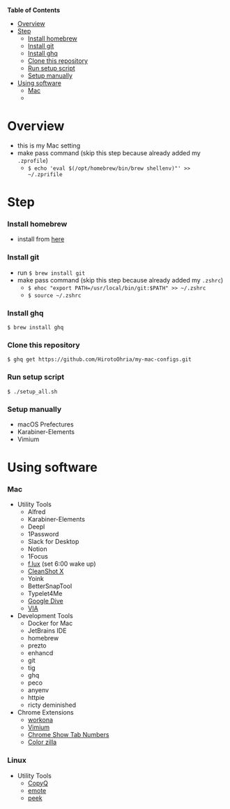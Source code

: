 <!-- START doctoc generated TOC please keep comment here to allow auto update -->
<!-- DON'T EDIT THIS SECTION, INSTEAD RE-RUN doctoc TO UPDATE -->
**Table of Contents**

- [Overview](#overview)
- [Step](#step)
    - [Install homebrew](#install-homebrew)
    - [Install git](#install-git)
    - [Install ghq](#install-ghq)
    - [Clone this repository](#clone-this-repository)
    - [Run setup script](#run-setup-script)
    - [Setup manually](#setup-manually)
- [Using software](#using-software)
    - [Mac](#mac)
    - [](#)

<!-- END doctoc generated TOC please keep comment here to allow auto update -->

# Overview

- this is my Mac setting
- make pass command (skip this step because already added my `.zprofile`)
    - `$ echo 'eval $(/opt/homebrew/bin/brew shellenv)"' >> ~/.zprifile`

# Step

### Install homebrew

- install from [here](https://brew.sh/index)

### Install git

- run `$ brew install git`
- make pass command (skip this step because already added my `.zshrc`)
    - `$ ehoc "export PATH=/usr/local/bin/git:$PATH" >> ~/.zshrc`
    - `$ source ~/.zshrc`

### Install ghq

```shell
$ brew install ghq
```

### Clone this repository

```shell
$ ghq get https://github.com/HirotoOhria/my-mac-configs.git
```

### Run setup script

```shell
$ ./setup_all.sh
```

### Setup manually

- macOS Prefectures
- Karabiner-Elements
- Vimium

# Using software

### Mac

- Utility Tools
    - Alfred
    - Karabiner-Elements
    - Deepl
    - 1Password
    - Slack for Desktop
    - Notion
    - 1Focus
    - [f.lux](https://justgetflux.com/) (set 6:00 wake up)
    - [CleanShot X](https://cleanshot.com/)
    - Yoink
    - BetterSnapTool
    - Typelet4Me
    - [Google Dive](https://www.google.com/intl/ja_jp/drive/download/)
    - [VIA](https://github.com/the-via/releases/releases)
- Development Tools
    - Docker for Mac
    - JetBrains IDE
    - homebrew
    - prezto
    - enhancd
    - git
    - tig
    - ghq
    - peco
    - anyenv
    - httpie
    - ricty deminished
- Chrome Extensions
    - [workona](https://chrome.google.com/webstore/detail/workona-tab-manager/ailcmbgekjpnablpdkmaaccecekgdhlh)
    - [Vimium](https://chrome.google.com/webstore/detail/vimium/dbepggeogbaibhgnhhndojpepiihcmeb)
    - [Chrome Show Tab Numbers](https://chrome.google.com/webstore/detail/chrome-show-tab-numbers/pflnpcinjbcfefgbejjfanemlgcfjbna)
    - [Color zilla](https://chrome.google.com/webstore/detail/colorzilla/bhlhnicpbhignbdhedgjhgdocnmhomnp)

### Linux

- Utility Tools
    - [CopyQ](https://github.com/hluk/CopyQ)
    - [emote](https://github.com/tom-james-watson/Emote)
    - [peek](https://github.com/phw/peek)

